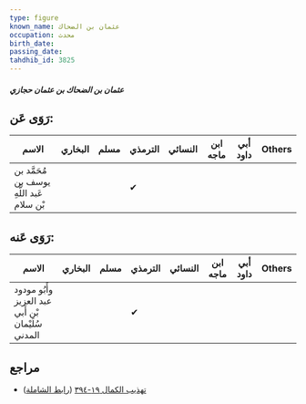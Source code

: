 ```yaml
---
type: figure
known_name: عثمان بن الضحاك
occupation: محدث
birth_date:
passing_date:
tahdhib_id: 3825
---
```

##### عثمان بن الضحاك بن عثمان حجازي

## رَوَى عَن:
| الاسم                                     | البخاري | مسلم | الترمذي | النسائي | ابن ماجه | أبي داود | Others |
| ----------------------------------------- | ------- | ---- | ------- | ------- | -------- | -------- | ------ |
| مُحَمَّد بن يوسف بن عَبد اللَّهِ بْن سلام |         |      | ✔       |         |          |          |        |
## رَوَى عَنه:
| الاسم                                             | البخاري | مسلم | الترمذي | النسائي | ابن ماجه | أبي داود | Others |
| ------------------------------------------------- | ------- | ---- | ------- | ------- | -------- | -------- | ------ |
| وأَبُو مودود عبد العزيز بْن أَبي سُلَيْمان المدني |         |      | ✔       |         |          |          |        |
## مراجع
- [تهذيب الكمال ١٩-٣٩٤](obsidian://open?vault=Tahdhib-al-Kamal&file=Figures/٣٨٢٥-عثمان%20بن%20الضحاك%20بن%20عثمان%20حجازي) ([رابط الشاملة](https://shamela.ws/book/3722/9968))